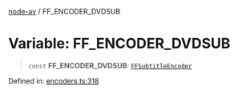 [node-av](../globals.md) / FF\_ENCODER\_DVDSUB

# Variable: FF\_ENCODER\_DVDSUB

> `const` **FF\_ENCODER\_DVDSUB**: [`FFSubtitleEncoder`](../type-aliases/FFSubtitleEncoder.md)

Defined in: [encoders.ts:318](https://github.com/seydx/av/blob/f8631fc881b394300b1479f511d55cf1c370a87f/src/constants/encoders.ts#L318)
